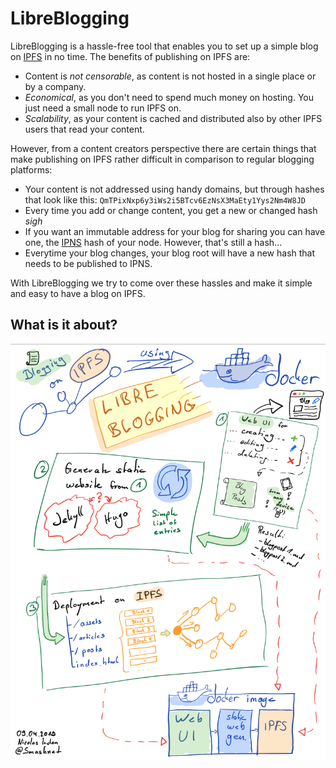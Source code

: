 # LibreBlogging
LibreBlogging is a hassle-free tool that enables you to set up a simple blog on [IPFS](https://ipfs.io) in no time. The benefits of publishing on IPFS are:

* Content is _not censorable_, as content is not hosted in a single place or by a company.
* _Economical_, as you don't need to spend much money on hosting. You just need a small node to run IPFS on.
* _Scalability_, as your content is cached and distributed also by other IPFS users that read your content.

However, from a content creators perspective there are certain things that make publishing on IPFS rather difficult in comparison to regular blogging platforms:

* Your content is not addressed using handy domains, but through hashes that look like this: `QmTPixNxp6y3iWs2i5BTcv6EzNsX3MaEty1Yys2Nm4W8JD`
* Every time you add or change content, you get a new or changed hash *sigh*
* If you want an immutable address for your blog for sharing you can have one, the [IPNS](https://ipfs.io/ipns/docs.ipfs.io/guides/concepts/ipns/) hash of your node. However, that's still a hash...
* Everytime your blog changes, your blog root will have a new hash that needs to be published to IPNS.

With LibreBlogging we try to come over these hassles and make it simple and easy to have a blog on IPFS.

## What is it about?

![](about.png)
